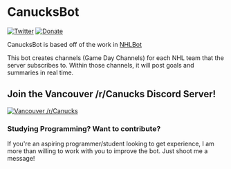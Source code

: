 # CanucksBot
[![Twitter](https://img.shields.io/badge/Twitter-Hazeluff-00ACED.svg?style=flat-square&logo=twitter)](https://twitter.com/hazeluff)
[![Donate](https://img.shields.io/badge/Donate-Paypal-%238d87a7.svg?style=flat-square&logo=paypal)](https://paypal.me/hazeluff)

CanucksBot is based off of the work in [NHLBot](https://github.com/hazeluff/discord-nhlbot)

This bot creates channels (Game Day Channels) for each NHL team that the server subscribes to. Within those channels, it will post goals and summaries in real time.

## Join the Vancouver /r/Canucks Discord Server!
[![Vancouver /r/Canucks](https://img.shields.io/badge/Discord-Vancouver_/r/Canucks-7289DA.svg?style=flat-square&logo=discord)](https://discord.gg/YCCUVdY)

### Studying Programming? Want to contribute?
If you're an aspiring programmer/student looking to get experience, I am more than willing to work with you to improve the bot. Just shoot me a message!
